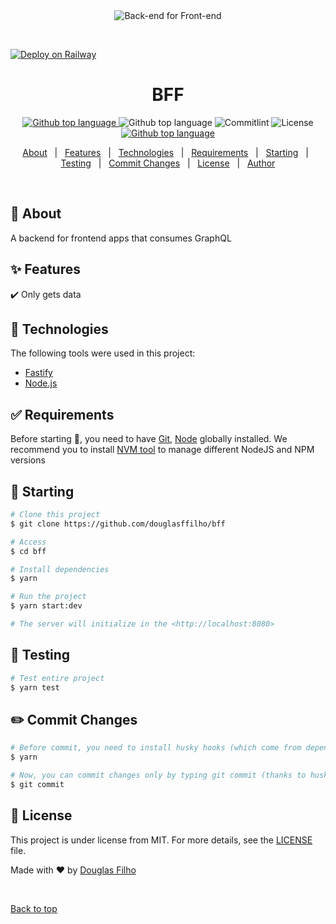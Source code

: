 <div align="center" id="top"> 
  <img src="./.github/bff.gif" alt="Back-end for Front-end" />

  &#xa0;
</div>
<a href="https://railway.app/new/template/ZZ50Bj" rel="nofollow"><img src="https://camo.githubusercontent.com/081df3dd8cff37aab35044727b02b94a8e948052487a8c6253e190f5940d776d/68747470733a2f2f7261696c7761792e6170702f627574746f6e2e737667" alt="Deploy on Railway" data-canonical-src="https://railway.app/button.svg" style="max-width: 100%;"></a>

<h1 align="center">BFF</h1>

<div align="center">
  <a href="https://www.fastify.io/" rel="nofollow">
    <img alt="Github top language" src="https://img.shields.io/badge/Fastify-4.x-green.svg">
  </a>

  <img alt="Github top language" src="https://img.shields.io/badge/NodeJS-16.17.0-green.svg">

  <img alt="Commitlint" src="https://img.shields.io/badge/commitlint-&check;-green.svg">

  <img alt="License" src="https://img.shields.io/badge/License-MIT-yellow.svg">

  <a href="https://bff-dev.up.railway.app" rel="nofollow">
    <img alt="Github top language" src="https://img.shields.io/badge/Open_URL_&#8599;-blue.svg">
  </a>
</div>

<p align="center">
  <a href="#dart-about">About</a> &#xa0; | &#xa0; 
  <a href="#sparkles-features">Features</a> &#xa0; | &#xa0;
  <a href="#rocket-technologies">Technologies</a> &#xa0; | &#xa0;
  <a href="#white_check_mark-requirements">Requirements</a> &#xa0; | &#xa0;
  <a href="#checkered_flag-starting">Starting</a> &#xa0; | &#xa0;
  <a href="#mag_right-testing">Testing</a> &#xa0; | &#xa0;
  <a href="#pencil2-commit-changes">Commit Changes</a> &#xa0; | &#xa0;
  <a href="#memo-license">License</a> &#xa0; | &#xa0;
  <a href="https://github.com/douglasffilho" target="_blank">Author</a>
</p>

<br>

## :dart: About ##

A backend for frontend apps that consumes GraphQL

## :sparkles: Features ##

:heavy_check_mark: Only gets data

## :rocket: Technologies ##

The following tools were used in this project:

- [Fastify](https://www.fastify.io/)
- [Node.js](https://nodejs.org/en/)

## :white_check_mark: Requirements ##

Before starting :checkered_flag:, you need to have [Git](https://git-scm.com), [Node](https://nodejs.org/en/) globally installed.
We recommend you to install [NVM tool](https://github.com/nvm-sh/nvm/blob/master/README.md#installing-and-updating) to manage different NodeJS and NPM versions

## :checkered_flag: Starting ##

```bash
# Clone this project
$ git clone https://github.com/douglasffilho/bff

# Access
$ cd bff

# Install dependencies
$ yarn

# Run the project
$ yarn start:dev

# The server will initialize in the <http://localhost:8080>
```

## :mag_right: Testing ##

```bash
# Test entire project
$ yarn test
```

## :pencil2: Commit Changes ##

```bash
# Before commit, you need to install husky hooks (which come from dependency install)
$ yarn

# Now, you can commit changes only by typing git commit (thanks to husky, commitizen and commitlint features)
$ git commit
```

## :memo: License ##

This project is under license from MIT. For more details, see the [LICENSE](LICENSE) file.


Made with :heart: by <a href="https://github.com/douglasffilho" target="_blank">Douglas Filho</a>

&#xa0;

<a href="#top">Back to top</a>
